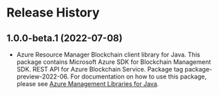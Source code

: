 # Release History

## 1.0.0-beta.1 (2022-07-08)

- Azure Resource Manager Blockchain client library for Java. This package contains Microsoft Azure SDK for Blockchain Management SDK. REST API for Azure Blockchain Service. Package tag package-preview-2022-06. For documentation on how to use this package, please see [Azure Management Libraries for Java](https://aka.ms/azsdk/java/mgmt).
